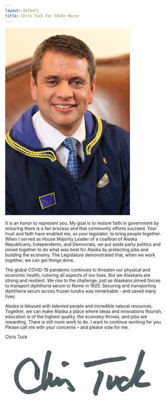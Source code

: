 ```yaml
---
layout: default
title: Chris Tuck For State House
---
```

<img class="headshot" src="assets/images/headshot-small.png">

It is an honor to represent you. My goal is to restore faith in government by ensuring there is a fair process and that community efforts succeed. Your trust and faith have enabled me, as your legislator, to bring people together. When I served as House Majority Leader of a coalition of Alaska Republicans, Independents, and Democrats, we put aside party politics and joined together to do what was best for Alaska by protecting jobs and building the economy. The Legislature demonstrated that, when we work together, we can get things done.

The global COVID-19 pandemic continues to threaten our physical and economic health, coloring all aspects of our lives. But we Alaskans are strong and resilient. We rise to the challenge, just as Alaskans joined forces to transport diphtheria serum to Nome in 1925. Securing and transporting diphtheria serum across frozen tundra was remarkable - and saved many lives.

Alaska is blessed with talented people and incredible natural resources. Together, we can make Alaska a place where ideas and innovations flourish, education is of the highest quality, the economy thrives, and jobs are rewarding. 
There is still more work to do. I want to continue working for you. Please call me with your concerns – and please vote for me.

Chris Tuck


<img class="signature" src="assets/images/tuck signature.jpg">
